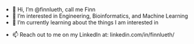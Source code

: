 - 👋 Hi, I’m @finnlueth, call me Finn
- 👀 I’m interested in Engineering, Bioinformatics, and Machine Learning
- 🌱 I’m currently learning about the things I am interested in
<!-- - 💞️ I’m looking to collaborate on  -->
- 📫 Reach out to me on my LinkedIn at: linkedin.com/in/finnlueth/

<!---
finnlueth/finnlueth is a ✨ special ✨ repository because its `README.md` (this file) appears on your GitHub profile.
You can click the Preview link to take a look at your changes.
--->
